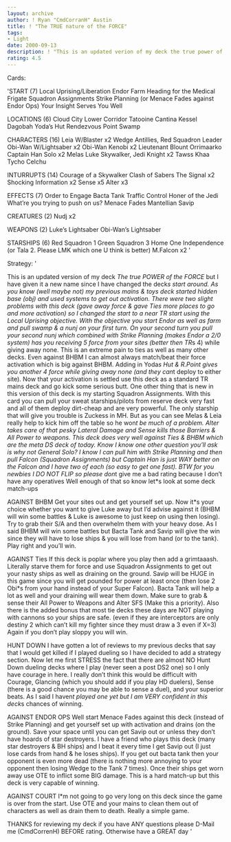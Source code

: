 ```yaml
---
layout: archive
author: ! Ryan "CmdCorranH" Austin
title: ! "The TRUE nature of the FORCE"
tags:
- Light
date: 2000-09-13
description: ! "This is an updated verion of my deck the true power of the force and it s gotten better. Use Mains and toys along with heavy SAC and ships to DOMINATE the game."
rating: 4.5
---
```

Cards: 

'START (7)
Local Uprising/Liberation
Endor
Farm
Heading for the Medical Frigate
Squadron Assignments
Strike Planning (or Menace Fades against Endor Ops)
Your Insight Serves You Well

LOCATIONS (6)
Cloud City Lower Corridor
Tatooine Cantina
Kessel
Dagobah Yoda’s Hut
Rendezvous Point
Swamp

CHARACTERS (16)
Leia W/Blaster x2
Wedge Antillies, Red Squadron Leader
Obi-Wan W/Lightsaber x2
Obi-Wan Kenobi x2
Lieutenant Blount
Orrimaarko
Captain Han Solo x2
Melas
Luke Skywalker, Jedi Knight x2
Tawss Khaa
Tycho Celchu

INTURRUPTS (14)
Courage of a Skywalker
Clash of Sabers
The Signal x2
Shocking Information x2
Sense x5
Alter x3

EFFECTS (7)
Order to Engage
Bacta Tank
Traffic Control
Honer of the Jedi
What’re you trying to push on us?
Menace Fades
Mantellian Savip

CREATURES (2)
Nudj x2

WEAPONS (2)
Luke’s Lightsaber
Obi-Wan’s Lightsaber

STARSHIPS (6)
Red Squadron 1
Green Squadron 3
Home One
Independence (or Tala 2. Please LMK which one U think is better)
M.Falcon x2
'

Strategy: '

This is an updated version of my deck *The true POWER of the FORCE* but I have given it a new name since I have changed the deck*s start around. As you know (well maybe not) my previous mains & toys deck started hidden base (obj) and used systems to get out activation. There were two slight problems with this deck (gave away force & gave Ties more places to go and more activation) so I changed the start to a near TR start using the Local Uprising objective. With the objective you start Endor as well as farm and pull swamp & a nunj on your first turn. On your second turn you pull your second nunj which combined with Strike Planning (makes Endor a 2/0 system) has you receiving 5 force from your sites (better then TR*s 4) while giving away none. This is an extreme pain to ties as well as many other decks. Even against BHBM I can almost always match/beat their force activation which is big against BHBM. Adding in Yoda*s Hut & R.Point gives you another 4 force while giving away none (and they can*t deploy to either site). Now that your activation is settled use this deck as a standard TR mains deck and go kick some serious butt. One other thing that is new in this version of this deck is my starting Squadron Assignments. With this card you can pull your sweat starships/pilots from reserve deck very fast and all of them deploy dirt-cheap and are very powerful. The only starship that will give you trouble is Zuckess in MH. But as you can see Melas  & Leia really help to kick him off the table so he won*t be much of a problem. Alter takes care of that pesky Lateral Damage and Sense kills those Barriers & All Power to weapons. This deck does very well against Ties & BHBM which are the meta DS deck of today. Know I know one other question you&#8217;ll ask is *why not General Solo*? I know I can pull him with Strike Planning and then pull Falcon (Squadron Assignments) but Captain Han is just WAY better on the Falcon and I have two of each (so easy to get one fast).  BTW for you newbies I DO NOT FLIP so please don*t give me a bad rating because I don&#8217;t have any operatives Well enough of that so know let*s look at some deck match-ups

AGAINST BHBM Get your sites out and get yourself set up. Now it*s your choice whether you want to give Luke away but I&#8217;d advise against it (BHBM will win some battles & Luke is awesome to just keep on using then losing). Try to grab their S/A and then overwhelm them with your heavy dose. As I said BHBM will win some battles but Bacta Tank and Savip will give the win since they will have to lose ships & you will lose from hand (or to the tank). Play right and you&#8217;ll win.

AGAINST Ties If this deck is poplar where you play then add a grimtaaash. Literally starve them for force and use Squadron Assignments to get out your nasty ships as well as draining on the ground. Savip will be HUGE in this game since you will get pounded for power at least once (then lose 2 Obi*s from your hand instead of your Super Falcon).  Bacta Tank will help a lot as well and your draining will wear them down. Make sure to grab & sense their All Power to Weapons and Alter SFS (Make this a priority). Also there is the added bonus that most tie decks these days are NOT playing with cannons so your ships are safe.	(even if they are interceptors are only destiny 2 which can&#8217;t kill my fighter since they must draw a 3 even if X=3) Again if you don&#8217;t play sloppy you will win.

HUNT DOWN I have gotten a lot of reviews to my previous decks that say that I would get killed if I played dueling so I have decided to add a strategy section.  Now let me first STRESS the fact that there are almost NO Hunt Down dueling decks where I play (never seen a post DS2 one) so I only have courage in here. I really don&#8217;t think this would be difficult with Courage, Glancing (which you should add if you play HD duelers), Sense (there is a good chance you may be able to sense a duel), and your superior beats. As I said I haven*t played one yet but I am VERY confident in this deck*s chances of winning.

AGAINST ENDOR OPS Well start Menace Fades against this deck (instead of Strike Planning) and get yourself set up with activation and drains (on the ground). Save your space until you can get Savip out or unless they don&#8217;t have hoards of star destroyers. I have a friend who plays this deck (many star destroyers & BH ships) and I beat it every time I get Savip out (I just lose cards from hand & he loses ships). If you get out bacta tank then your opponent is even more dead (there is nothing more annoying to your opponent then losing Wedge to the Tank 7 times). Once their ships get worn away use OTE to inflict some BIG damage. This is a hard match-up but this deck is very capable of winning.

AGAINST COURT I*m not going to go very long on this deck since the game is over from the start. Use OTE and your mains to clean them out of characters as well as drain them to death. Really a simple game.

THANKS for reviewing my deck if you have ANY questions please D-Mail me (CmdCorrenH) BEFORE rating. Otherwise have a GREAT day 
'